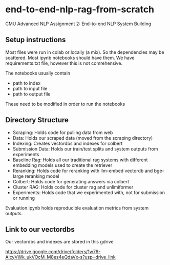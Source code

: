 # end-to-end-nlp-rag-from-scratch
CMU Advanced NLP Assignment 2: End-to-end NLP System Building

## Setup instructions
Most files were run in colab or locally (a mix). So the dependencies may be scattered. Most ipynb notebooks should have them. We have requirements.txt file, however this is not comrehensive. 

The notebooks usually contain 
- path to index
- path to input file
- path to output file

These need to be modified in order to run the notebooks


## Directory Structure
- Scraping: Holds code for pulling data from web
- Data: Holds our scraped data (moved from the scraping directory) 
- Indexing: Creates vectordbs and indexes for colbert
- Submission Data: Holds our train/test splits and system outputs from experiments
- Baseline Rag: Holds all our traditional rag systems with different embedding models used to create the retriever
- Reranking: Holds code for reranking with llm-embed vectordb and bge-large reranking model
- Colbert: Holds code for generating answers via colbert
- Cluster RAG: Holds code for cluster rag and unlimiformer
- Experiments: Holds code that we experimented with, not for submission or running

Evaluation.ipynb holds reproducible evaluation metrics from system outputs.

## Link to our vectordbs
Our vectordbs and indexes are stored in this gdrive

https://drive.google.com/drive/folders/1w76-AicyVWk_ukVOcM_M8es4eQdaVx-s?usp=drive_link
